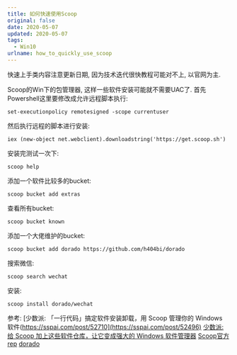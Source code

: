 ```yaml
---
title: 如何快速使用Scoop
original: false
date: 2020-05-07
updated: 2020-05-07
tags: 
  - Win10
urlname: how_to_quickly_use_scoop
---
```

快速上手类内容注意更新日期, 因为技术迭代很快教程可能对不上, 以官网为主. 
<!--more-->
Scoop的Win下的包管理器, 这样一些软件安装可能就不需要UAC了. 
首先Powershell这里要修改成允许远程脚本执行: 
~~~
set-executionpolicy remotesigned -scope currentuser
~~~
然后执行远程的脚本进行安装: 
~~~
iex (new-object net.webclient).downloadstring('https://get.scoop.sh')
~~~
安装完测试一次下: 
~~~
scoop help
~~~
添加一个软件比较多的bucket: 
~~~
scoop bucket add extras
~~~
查看所有bucket: 
~~~
scoop bucket known
~~~
添加一个大佬维护的bucket: 
~~~
scoop bucket add dorado https://github.com/h404bi/dorado
~~~
搜索微信: 
~~~
scoop search wechat
~~~
安装: 
~~~
scoop install dorado/wechat
~~~

参考: 
[少数派: 「一行代码」搞定软件安装卸载，用 Scoop 管理你的 Windows 软件(https://sspai.com/post/52710](https://sspai.com/post/52496)
[少数派: 给 Scoop 加上这些软件仓库，让它变成强大的 Windows 软件管理器](https://sspai.com/post/52710)
[Scoop官方rep](https://github.com/lukesampson/scoop)
[dorado](https://github.com/h404bi/dorado)
